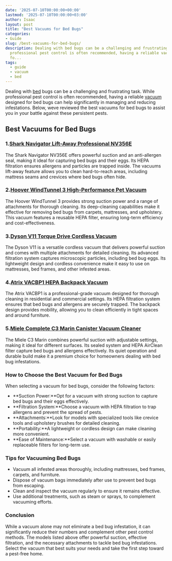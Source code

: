 ```yaml
---
date: '2025-07-10T00:00:00+00:00'
lastmod: '2025-07-10T00:00:00+03:00'
author: Isaac
layout: post
title: "Best Vacuums for Bed Bugs"
categories:
- Guide
slug: /best-vacuums-for-bed-bugs/
description: Dealing with bed bugs can be a challenging and frustrating task. While
  professional pest control is often recommended, having a reliable vacuum designed
  fo...
tags: 
  - guide
  - vacuum
  - bed
---
```

Dealing with [bed](/posts/bed-bugs-vs-other-pests/) bugs can be a challenging and frustrating task. While professional pest control is often recommended, having a reliable [vacuum](/posts/best-vacuum-for-bed-bugs/) designed for bed bugs can help significantly in managing and reducing infestations. Below, weve reviewed the best vacuums for bed bugs to assist you in your battle against these persistent pests.
## Best Vacuums for Bed Bugs
### 1.[Shark Navigator Lift-Away Professional NV356E](https://www.amazon.com/dp/B07HFX8H5Q?tag=p-policy-20)
The Shark Navigator NV356E offers powerful suction and an anti-allergen seal, making it ideal for capturing bed bugs and their eggs. Its HEPA filtration ensures allergens and particles are trapped inside.
The vacuums lift-away feature allows you to clean hard-to-reach areas, including mattress seams and crevices where bed bugs often hide.
### 2.[Hoover WindTunnel 3 High-Performance Pet Vacuum](https://www.amazon.com/dp/B08M7ZV5D1?tag=p-policy-20)
The Hoover WindTunnel 3 provides strong suction power and a range of attachments for thorough cleaning. Its deep-cleaning capabilities make it effective for removing bed bugs from carpets, mattresses, and upholstery.
This vacuum features a reusable HEPA filter, ensuring long-term efficiency and cost-effectiveness.
### 3.[Dyson V11 Torque Drive Cordless Vacuum](https://www.amazon.com/dp/B07YN9XDP2?tag=p-policy-20)
The Dyson V11 is a versatile cordless vacuum that delivers powerful suction and comes with multiple attachments for detailed cleaning. Its advanced filtration system captures microscopic particles, including bed bug eggs.
Its lightweight design and cordless convenience make it easy to use on mattresses, bed frames, and other infested areas.
### 4.[Atrix VACBP1 HEPA Backpack Vacuum](https://www.amazon.com/dp/B08CYW7BW6?tag=p-policy-20)
The Atrix VACBP1 is a professional-grade vacuum designed for thorough cleaning in residential and commercial settings. Its HEPA filtration system ensures that bed bugs and allergens are securely trapped.
The backpack design provides mobility, allowing you to clean efficiently in tight spaces and around furniture.
### 5.[Miele Complete C3 Marin Canister Vacuum Cleaner](https://www.amazon.com/dp/B0899GGYBR?tag=p-policy-20)
The Miele C3 Marin combines powerful suction with adjustable settings, making it ideal for different surfaces. Its sealed system and HEPA AirClean filter capture bed bugs and allergens effectively.
Its quiet operation and durable build make it a premium choice for homeowners dealing with bed bug infestations.
### How to Choose the Best Vacuum for Bed Bugs
When selecting a vacuum for bed bugs, consider the following factors:
- **Suction Power:**Opt for a vacuum with strong suction to capture bed bugs and their eggs effectively.
- **Filtration System:**Choose a vacuum with HEPA filtration to trap allergens and prevent the spread of pests.
- **Attachments:**Look for models with specialized tools like crevice tools and upholstery brushes for detailed cleaning.
- **Portability:**A lightweight or cordless design can make cleaning more convenient.
- **Ease of Maintenance:**Select a vacuum with washable or easily replaceable filters for long-term use.
### Tips for Vacuuming Bed Bugs
- Vacuum all infested areas thoroughly, including mattresses, bed frames, carpets, and furniture.
- Dispose of vacuum bags immediately after use to prevent bed bugs from escaping.
- Clean and inspect the vacuum regularly to ensure it remains effective.
- Use additional treatments, such as steam or sprays, to complement vacuuming efforts.
### Conclusion
While a vacuum alone may not eliminate a bed bug infestation, it can significantly reduce their numbers and complement other pest control methods. The models listed above offer powerful suction, effective filtration, and the necessary attachments to tackle bed bug infestations. Select the vacuum that best suits your needs and take the first step toward a pest-free home.
